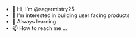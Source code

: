 - 👋 Hi, I’m @sagarmistry25
- 👀 I’m interested in building user facing products 
- 🌱 Always learning
- 📫 How to reach me ...

<!---
sagarmistry25/sagarmistry25 is a ✨ special ✨ repository because its `README.md` (this file) appears on your GitHub profile.
You can click the Preview link to take a look at your changes.
--->
